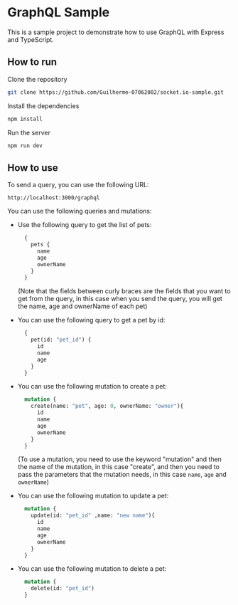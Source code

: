 # GraphQL Sample

This is a sample project to demonstrate how to use GraphQL with Express and TypeScript.

## How to run

Clone the repository

```bash
git clone https://github.com/Guilherme-07062002/socket.io-sample.git
```

Install the dependencies

```bash
npm install
```

Run the server

```bash
npm run dev
```

## How to use

To send a query, you can use the following URL:

```text
http://localhost:3000/graphql
```

You can use the following queries and mutations:

* Use the following query to get the list of pets:

  ```graphql
    {
      pets {
        name
        age
        ownerName
      }
    }
  ```

  (Note that the fields between curly braces are the fields that you want to get from the query, in this case when you send the query, you will get the name, age and ownerName of each pet)

* You can use the following query to get a pet by id:

  ```graphql
    {
      pet(id: "pet_id") {
        id
        name
        age
      }
    }
  ```

* You can use the following mutation to create a pet:

  ```graphql
    mutation {
      create(name: "pet", age: 0, ownerName: "owner"){
        id
        name
        age
        ownerName
      }
    }
  ```

  (To use a mutation, you need to use the keyword "mutation" and then the name of the mutation, in this case "create", and then you need to pass the parameters that the mutation needs, in this case `name`, `age` and `ownerName`)

* You can use the following mutation to update a pet:

  ```graphql
    mutation {
      update(id: "pet_id" ,name: "new name"){
        id
        name
        age
        ownerName
      }
    }
  ```

* You can use the following mutation to delete a pet:

  ```graphql
    mutation {
      delete(id: "pet_id")
    }
  ```
